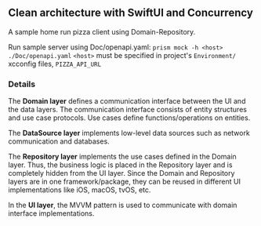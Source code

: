 ## Clean architecture with SwiftUI and Concurrency

A sample home run pizza client using Domain-Repository.

Run sample server using Doc/openapi.yaml:
`prism mock -h <host> ./Doc/openapi.yaml`
`<host>` must be specified in project's `Environment/` xcconfig files, `PIZZA_API_URL`

### Details
The **Domain layer** defines a communication interface between the UI and the data layers. The communication interface consists of entity structures and use case protocols. Use cases define functions/operations on entities.

The **DataSource layer** implements low-level data sources such as network communication and databases.

The **Repository layer** implements the use cases defined in the Domain layer. Thus, the business logic is placed in the Repository layer and is completely hidden from the UI layer. Since the Domain and Repository layers are in one framework/package, they can be reused in different UI implementations like iOS, macOS, tvOS, etc.

In the **UI layer**, the MVVM pattern is used to communicate with domain interface implementations.
